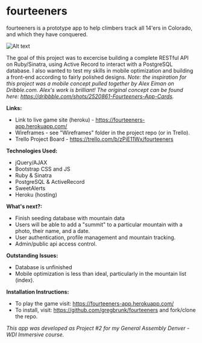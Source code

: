 # fourteeners
fourteeners is a prototype app to help climbers track all 14'ers in Colorado, and which they have conquered.

![Alt text](/public/images/Home-Page.jpg?raw=true "Home Page Design")

The goal of this project was to excercise building a complete RESTful API on Ruby/Sinatra, using Active Record to interact with a PostgreSQL database. I also wanted to test my skills in mobile optimization and building a front-end according to fairly polished designs.
*Note: the inspiration for this project was a mobile concept pulled together by Alex Eiman on Dribble.com. Alex's work is brilliant! The original concept can be found here: https://dribbble.com/shots/2520861-Fourteeners-App-Cards.*

**Links:**
- Link to live game site (heroku) - https://fourteeners-app.herokuapp.com/
- Wireframes - see "Wireframes" folder in the project repo (or in Trello).
- Trello Project Board - https://trello.com/b/zPiE11Wx/fourteeners

**Technologies Used:**
- jQuery/AJAX
- Bootstrap CSS and JS
- Ruby & Sinatra
- PostgreSQL & ActiveRecord
- SweetAlerts
- Heroku (hosting)

**What's next?:**
- Finish seeding database with mountain data
- Users will be able to add a "summit" to a particular mountain with a photo, their name, and a date. 
- User authentication, profile management and mountain tracking.
- Admin/public api access control.

**Outstanding Issues:**
- Database is unfinished
- Mobile optimization is less than ideal, particularly in the mountain list (index).

**Installation Instructions:**
- To play the game visit: https://fourteeners-app.herokuapp.com/
- To install, visit: https://github.com/gregbrunk/fourteeners and fork/clone the repo.

*This app was developed as Project #2 for my General Assembly Denver - WDI Immersive course.*
